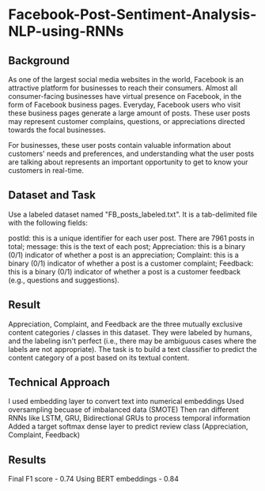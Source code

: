 # Facebook-Post-Sentiment-Analysis-NLP-using-RNNs

## Background
As one of the largest social media websites in the world, Facebook is an attractive platform for businesses to reach their consumers. Almost all consumer-facing businesses have virtual presence on Facebook, in the form of Facebook business pages. Everyday, Facebook users who visit these business pages generate a large amount of posts. These user posts may represent customer complains, questions, or appreciations directed towards the focal businesses.

For businesses, these user posts contain valuable information about customers' needs and preferences, and understanding what the user posts are talking about represents an important opportunity to get to know your customers in real-time.

## Dataset and Task
Use a labeled dataset named "FB_posts_labeled.txt". It is a tab-delimited file with the following fields:

postId: this is a unique identifier for each user post. There are 7961 posts in total;
message: this is the text of each post;
Appreciation: this is a binary (0/1) indicator of whether a post is an appreciation;
Complaint: this is a binary (0/1) indicator of whether a post is a customer complaint;
Feedback: this is a binary (0/1) indicator of whether a post is a customer feedback (e.g., questions and suggestions).

## Result 
Appreciation, Complaint, and Feedback are the three mutually exclusive content categories / classes in this dataset. They were labeled by humans, and the labeling isn't perfect (i.e., there may be ambiguous cases where the labels are not appropriate). The task is to build a text classifier to predict the content category of a post based on its textual content.

## Technical Approach
I used embedding layer to convert text into numerical embeddings
Used oversampling becuase of imbalanced data (SMOTE)
Then ran different RNNs like LSTM, GRU, Bidirectional GRUs to process temporal information
Added a target softmax dense layer to predict review class (Appreciation, Complaint, Feedback)

## Results
Final F1 score - 0.74
Using BERT embeddings - 0.84
